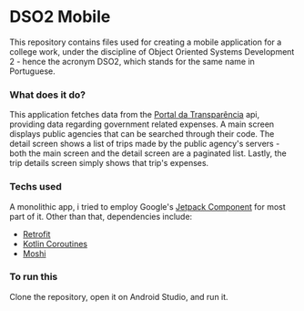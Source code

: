 # DSO2 Mobile

This repository contains files used for creating a mobile application for a college work, under the discipline of Object Oriented Systems Development 2 - hence the acronym DSO2, which stands for the same name in Portuguese.

### What does it do?
This application fetches data from the [Portal da Transparência](http://www.portaltransparencia.gov.br/) api, providing data regarding government related expenses. 
A main screen displays public agencies that can be searched through their code. The detail screen shows a list of trips made by the public agency's servers - both the main screen and the detail screen are a paginated list. Lastly, the trip details screen simply shows that trip's expenses.

### Techs used
A monolithic app, i tried to employ Google's [Jetpack Component](https://developer.android.com/jetpack) for most part of it. Other than that, dependencies include:
- [Retrofit](https://square.github.io/retrofit/)
- [Kotlin Coroutines](https://github.com/Kotlin/kotlinx.coroutines)
- [Moshi](https://github.com/square/moshi)

### To run this
Clone the repository, open it on Android Studio, and run it.
